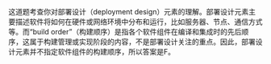 这道题考查你对部署设计（deployment design）元素的理解。部署设计元素主要描述软件将如何在硬件或网络环境中分布和运行，比如服务器、节点、通信方式等。而“build order”（构建顺序）是指各个软件组件在编译和集成时的先后顺序，这属于构建管理或实现阶段的内容，不是部署设计关注的重点。因此，部署设计元素并不指定软件组件的构建顺序，所以答案是F。